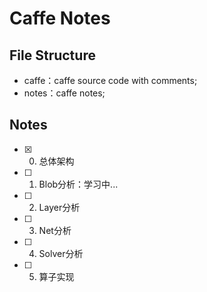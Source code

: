 # Caffe Notes

## File Structure
- caffe：caffe source code with comments;
- notes：caffe notes;

## Notes

- [x] 0. 总体架构
- [ ] 1. Blob分析：学习中...
- [ ] 2. Layer分析
- [ ] 3. Net分析
- [ ] 4. Solver分析
- [ ] 5. 算子实现